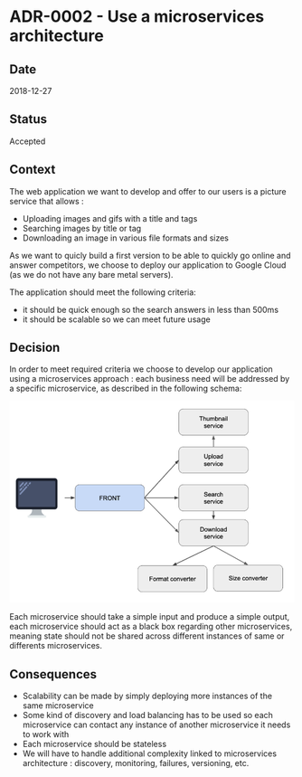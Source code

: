 # ADR-0002 - Use a microservices architecture

## Date

2018-12-27

## Status

Accepted

## Context

The web application we want to develop and offer to our users is a picture service that allows :

* Uploading images and gifs with a title and tags
* Searching images by title or tag
* Downloading an image in various file formats and sizes

As we want to quicly build a first version to be able to quickly go online and answer competitors, we choose 
to deploy our application to Google Cloud (as we do not have any bare metal servers).

The application should meet the following criteria:

* it should be quick enough so the search answers in less than 500ms
* it should be scalable so we can meet future usage

## Decision

In order to meet required criteria we choose to develop our application using a microservices approach : 
each business need will be addressed by a specific microservice, as described in the following schema:

![](microservices-architecture.png)

Each microservice should take a simple input and produce a simple output, each microservice should act as a black box 
regarding other microservices, meaning state should not be shared across different instances of same or differents microservices.

## Consequences

* Scalability can be made by simply deploying more instances of the same microservice
* Some kind of discovery and load balancing has to be used so each microservice can contact any instance of another 
microservice it needs to work with
* Each microservice should be stateless
* We will have to handle additional complexity linked to microservices architecture : discovery, monitoring, failures, versioning, etc.